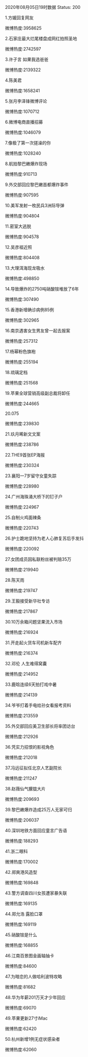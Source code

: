 2020年08月05日19时数据
Status: 200

1.方媛回复网友

微博热度:3958625

2.石家庄最大烂尾楼盘成网红拍照圣地

微博热度:2742597

3.许子言 如果我选爸爸

微博热度:2139322

4.陈美君

微博热度:1658241

5.张月李泽锋微博评论

微博热度:1070712

6.微博电商直播招募

微博热度:1046079

7.像极了第一次搓澡的你

微博热度:1028240

8.航拍黎巴嫩爆炸现场

微博热度:910713

9.外交部回应黎巴嫩首都爆炸事件

微博热度:907595

10.美军发射一枚民兵3洲际导弹

微博热度:904804

11.密室大逃脱

微博热度:904578

12.吴彦祖近照

微博热度:804408

13.大理洱海现龙吸水

微博热度:498850

14.导致爆炸的2750吨硝酸铵堆放了6年

微博热度:307490

15.香港新增确诊病例85例

微博热度:302965

16.南京遇害女生男友曾一起去报案

微博热度:257312

17.杨幂粉色旗袍

微博热度:255194

18.琉璃定档

微博热度:251568

19.苹果全球营销高级副总裁将卸任

微博热度:244665

20.075

微博热度:239830

21.玖月晞新文文案

微博热度:238786

22.THE9首张EP海报

微博热度:230324

23.襄阳一7岁留守女童失踪

微博热度:228980

24.广州海珠涌大桥下的钉子户

微博热度:224967

25.自制火鸡面辣条

微博热度:220743

26.护士跪地坚持为老人心肺复苏后手发抖

微博热度:220092

27.女团成员因私联粉丝被判赔35万

微博热度:219940

28.陈天雨

微博热度:219747

29.王毅接受新华社专访

微博热度:217867

30.10万余箱问题坚果流入市场

微博热度:216924

31.开走起火货车司机新车配齐

微博热度:216374

32.邓伦 人生难得窝囊

微博热度:214952

33.鹿晗连续6天拍打戏中暑

微博热度:214139

34.爷爷打着手电给孙女看报考资料

微博热度:213559

35.外交部回应美卫生部长将率团访台

微博热度:212926

36.凭实力招恨的影视角色

微博热度:212018

37.冯远征拟任北京人艺副院长

微博热度:211247

38.赵薇仙气朦胧大片

微博热度:209693

39.黎巴嫩爆炸造成25万人无家可归

微博热度:206037

40.深圳地铁方面回应童言广告语

微博热度:188293

41.浙二眼科

微博热度:170002

42.郑爽港风造型

微博热度:169848

43.警方调查四川女孩遭家暴失联

微博热度:169135

44.郑允浩 露脸口罩

微博热度:169119

45.硝酸铵是什么

微博热度:168855

46.江南百景图金画轴抽卡

微博热度:84600

47.为暗恋的人做哈利波特攻略

微博热度:81682

48.华为年薪201万天才少年回应

微博热度:69070

49.苹果更新27寸iMac

微博热度:62420

50.杭州新增1例无症状感染者

微博热度:62060

